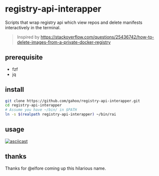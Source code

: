 # registry-api-interapper

Scripts that wrap registry api which view repos and delete manifests interactively in the terminal.

> Inspired by https://stackoverflow.com/questions/25436742/how-to-delete-images-from-a-private-docker-registry

## prerequisite
- fzf
- jq

## install
```bash
git clone https://github.com/gahoo/registry-api-interapper.git
cd registry-api-interapper
# Assume you have ~/bin/ in $PATH
ln -s $(realpath registry-api-interapper) ~/bin/rai
```

## usage
[![asciicast](https://asciinema.org/a/gT21DE8SYIvGTDVySmKxIRnfp.svg)](https://asciinema.org/a/gT21DE8SYIvGTDVySmKxIRnfp)

## thanks
Thanks for @elfore coming up this hilarious name.
